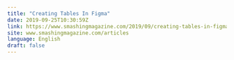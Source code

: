 ```yaml
---
title: "Creating Tables In Figma"
date: 2019-09-25T10:30:59Z
link: https://www.smashingmagazine.com/2019/09/creating-tables-in-figma/?utm_medium=RSS&utm_source=news.12bit.vn
site: www.smashingmagazine.com/articles
language: English
draft: false
---
```

